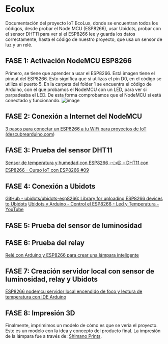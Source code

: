 # Ecolux
Documentación del proyecto IoT EcoLux, donde se encuentran todos los códigos, desde probar el Node MCU (ESP8266), usar Ubidots, probar con el sensor DHT11 para ver si el ESP8266 lee y guarda los datos correctamente, hasta el código de nuestro proyecto, que usa un sensor de luz y un relé. 

## FASE 1: Activación NodeMCU ESP8266
Primero, se tiene que aprender a usar el ESP8266. Está imagen tiene el pinout del ESP8266. Esto significa que si utilizas el pin D0, en el código se utiliza el puerto 5. En la carpeta del folder 1 se encuentra el código de Arduino, con el que probamos el NodeMCU con un LED, para ver si parpadeaba el LED. De esta forma comprobamos que el NodeMCU si está conectado y funcionando.
![image](https://github.com/Jesus0204/IoT_Ecolux/assets/65917649/53dae035-85e7-4b31-b29d-cdc2c2645eb9)


## FASE 2: Conexión a Internet del NodeMCU
[3 pasos para conectar un ESP8266 a tu WiFi para proyectos de IoT (descubrearduino.com](https://descubrearduino.com/conectar-un-esp8266-a-wifi/))

## FASE 3: Prueba del sensor DHT11
[Sensor de temperatura y humedad con ESP8266 -👈😉 – DHT11 con ESP8266 - Curso IoT con ESP8266 #09](https://www.youtube.com/watch?v=pwlRKiLVkJs&t=312s)

## FASE 4: Conexión a Ubidots
[GitHub - ubidots/ubidots-esp8266: Library for uploading ESP8266 devices to Ubidots](https://help.ubidots.com/en/articles/513312-connect-a-nodemcu-esp8266-to-ubidots-over-http)
[Ubidots y Arduino - Control el ESP8266 - Led y Temperatura - YouTube](https://www.youtube.com/watch?v=Jwi2ObUkRyo)
## FASE 5: Prueba del sensor de luminosidad

## FASE 6: Prueba del relay
[Relé con Arduino y ESP8266 para crear una lámpara inteligente](https://programarfacil.com/blog/arduino-blog/rele-con-arduino-lampara/)

## FASE 7: Creación servidor local con sensor de luminosidad, relay y Ubidots
[ESP8266 nodemcu servidor local encendido de foco y lectura de temperatura con IDE Arduino](https://www.youtube.com/watch?v=0xCkHxwYHY0)

## FASE 8: Impresión 3D
Finalmente, imprimimos un modelo de cómo es que se vería el proyecto. Este es un modelo con la idea y concepto del producto final. La impresión de la lámpara fue a través de: [Shimano Prints](https://www.instagram.com/shimano.prints/).
